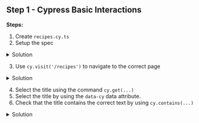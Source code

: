 ## Step 1 - Cypress Basic Interactions

**Steps:**

1. Create `recipes.cy.ts`
2. Setup the spec

<details>
    <summary>
    Solution
    </summary>

```ts
    describe('Recipes Page', () => {
        beforeEach(() => {
            // add repetable actions here
        })

        it('should display the page title', () => {
           // add tests here 
        });
    });
```

</details>

3. Use `cy.visit('/recipes')` to navigate to the correct page

<details>
    <summary>
    Solution
    </summary>

```ts
    describe('Recipes Page', () => {
        beforeEach(() => {
            cy.visit('/recipes');
        })

        it('should display the page title', () => {
           // add tests here 
        });
    
    });
```
</details>

4. Select the title using the command `cy.get(...)`
5. Select the title by using the `data-cy` data attribute.
6. Check that the title contains the correct text by using `cy.contains(...)`
<details>
    <summary>
    Solution
    </summary>

```ts
    describe('Recipes Page', () => {
        beforeEach(() => {
            cy.visit('/recipes');
        })
    
        it('should display the page title', () => {
            cy.get('[data-cy="recipes-title"]').should('contain.text', 'Recipes');
        });
    });
```
</details>

